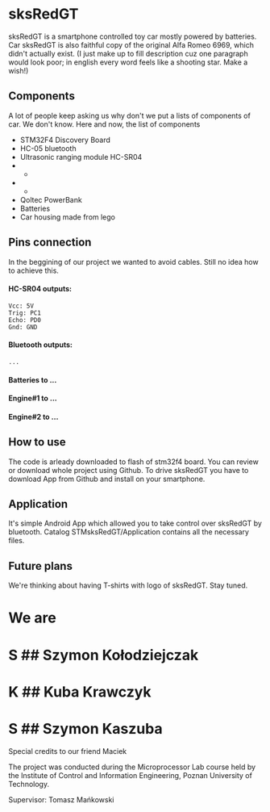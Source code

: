 # sksRedGT

sksRedGT is a smartphone controlled toy car mostly powered by batteries. 
Car sksRedGT is also faithful copy of the original Alfa Romeo 6969, which didn't actually exist.
(I just make up to fill description cuz one paragraph would look poor; in english every word feels like a shooting star. Make a wish!)

## Components

A lot of people keep asking us why don't we put a lists of components of car. We don't know. 
Here and now, the list of components

- STM32F4 Discovery Board
- HC-05 bluetooth
- Ultrasonic ranging module HC-SR04
- *
- *
- Qoltec PowerBank
- Batteries
- Car housing made from lego


## Pins connection

In the beggining of our project we wanted to avoid cables. Still no idea how to achieve this.

#### HC-SR04 outputs:
	Vcc: 5V
	Trig: PC1
	Echo: PD0
	Gnd: GND

#### Bluetooth outputs:
	...
#### Batteries to ...
#### Engine#1 to ...
#### Engine#2 to ...


## How to use

The code is arleady downloaded to flash of stm32f4 board. You can review or download whole project using Github.
To drive sksRedGT you have to download App from Github and install on your smartphone.


## Application

It's simple Android App which allowed you to take control over sksRedGT by bluetooth.
Catalog STMsksRedGT/Application contains all the necessary files.

## Future plans

We're thinking about having T-shirts with logo of sksRedGT. Stay tuned.

# We are

# S ## Szymon Kołodziejczak
# K ## Kuba Krawczyk
# S ## Szymon Kaszuba

Special credits to our friend Maciek


The project was conducted during the Microprocessor Lab course held by the Institute of Control and Information Engineering, Poznan University of Technology.

Supervisor: Tomasz Mańkowski








